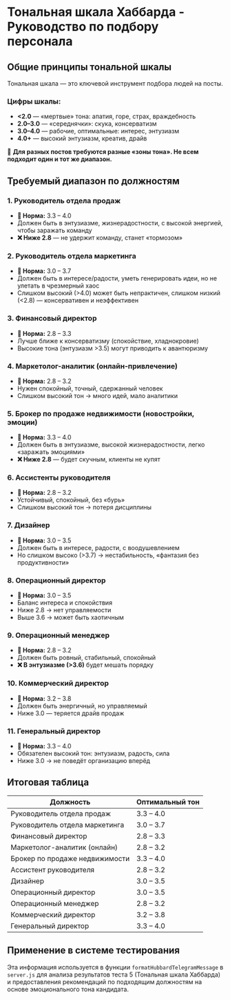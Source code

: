 # Тональная шкала Хаббарда - Руководство по подбору персонала

## Общие принципы тональной шкалы

Тональная шкала — это ключевой инструмент подбора людей на посты.

### Цифры шкалы:

- **<2.0** — «мертвые» тона: апатия, горе, страх, враждебность
- **2.0–3.0** — «середнячки»: скука, консерватизм  
- **3.0–4.0** — рабочие, оптимальные: интерес, энтузиазм
- **4.0+** — высокий энтузиазм, креатив, драйв

📌 **Для разных постов требуются разные «зоны тона». Не всем подходит один и тот же диапазон.**

## Требуемый диапазон по должностям

### 1. Руководитель отдела продаж
- **🎯 Норма:** 3.3 – 4.0
- Должен быть в энтузиазме, жизнерадостности, с высокой энергией, чтобы заражать команду
- **❌ Ниже 2.8** — не удержит команду, станет «тормозом»

### 2. Руководитель отдела маркетинга
- **🎯 Норма:** 3.0 – 3.7
- Должен быть в интересе/радости, уметь генерировать идеи, но не улетать в чрезмерный хаос
- Слишком высокий (>4.0) может быть непрактичен, слишком низкий (<2.8) — консервативен и неэффективен

### 3. Финансовый директор
- **🎯 Норма:** 2.8 – 3.3
- Лучше ближе к консерватизму (спокойствие, хладнокровие)
- Высокие тона (энтузиазм >3.5) могут приводить к авантюризму

### 4. Маркетолог-аналитик (онлайн-привлечение)
- **🎯 Норма:** 2.8 – 3.2
- Нужен спокойный, точный, сдержанный человек
- Слишком высокий тон → много идей, мало аналитики

### 5. Брокер по продаже недвижимости (новостройки, эмоции)
- **🎯 Норма:** 3.3 – 4.0
- Должен быть в энтузиазме, высокой жизнерадостности, легко «заражать эмоциями»
- **❌ Ниже 2.8** — будет скучным, клиенты не купят

### 6. Ассистенты руководителя
- **🎯 Норма:** 2.8 – 3.2
- Устойчивый, спокойный, без «бурь»
- Слишком высокий тон → потеря дисциплины

### 7. Дизайнер
- **🎯 Норма:** 3.0 – 3.5
- Должен быть в интересе, радости, с воодушевлением
- Но слишком высоко (>3.7) → нестабильность, «фантазия без продуктивности»

### 8. Операционный директор
- **🎯 Норма:** 3.0 – 3.5
- Баланс интереса и спокойствия
- Ниже 2.8 → нет управляемости
- Выше 3.6 → может быть хаотичным

### 9. Операционный менеджер
- **🎯 Норма:** 2.8 – 3.2
- Должен быть ровный, стабильный, спокойный
- **❌ В энтузиазме (>3.6)** будет мешать порядку

### 10. Коммерческий директор
- **🎯 Норма:** 3.2 – 3.8
- Должен быть энергичный, но управляемый
- Ниже 3.0 — теряется драйв продаж

### 11. Генеральный директор
- **🎯 Норма:** 3.3 – 4.0
- Обязателен высокий тон: энтузиазм, радость, сила
- Ниже 3.0 → не поведёт организацию вперёд

## Итоговая таблица

| Должность | Оптимальный тон |
|-----------|----------------|
| Руководитель отдела продаж | 3.3 – 4.0 |
| Руководитель отдела маркетинга | 3.0 – 3.7 |
| Финансовый директор | 2.8 – 3.3 |
| Маркетолог-аналитик (онлайн) | 2.8 – 3.2 |
| Брокер по продаже недвижимости | 3.3 – 4.0 |
| Ассистент руководителя | 2.8 – 3.2 |
| Дизайнер | 3.0 – 3.5 |
| Операционный директор | 3.0 – 3.5 |
| Операционный менеджер | 2.8 – 3.2 |
| Коммерческий директор | 3.2 – 3.8 |
| Генеральный директор | 3.3 – 4.0 |

## Применение в системе тестирования

Эта информация используется в функции `formatHubbardTelegramMessage` в `server.js` для анализа результатов теста 5 (Тональная шкала Хаббарда) и предоставления рекомендаций по подходящим должностям на основе эмоционального тона кандидата.
